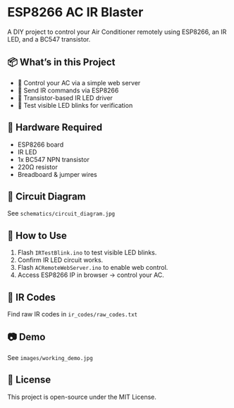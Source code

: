 # ESP8266 AC IR Blaster

A DIY project to control your Air Conditioner remotely using ESP8266, an IR LED, and a BC547 transistor.

## 📦 What’s in this Project
- 📱 Control your AC via a simple web server
- 📡 Send IR commands via ESP8266
- 🔌 Transistor-based IR LED driver
- 🔄 Test visible LED blinks for verification

## 📑 Hardware Required
- ESP8266 board
- IR LED
- 1x BC547 NPN transistor
- 220Ω resistor
- Breadboard & jumper wires

## 🔌 Circuit Diagram
See `schematics/circuit_diagram.jpg`

## 📜 How to Use
1. Flash `IRTestBlink.ino` to test visible LED blinks.
2. Confirm IR LED circuit works.
3. Flash `ACRemoteWebServer.ino` to enable web control.
4. Access ESP8266 IP in browser → control your AC.

## 🔐 IR Codes
Find raw IR codes in `ir_codes/raw_codes.txt`

## 📷 Demo
See `images/working_demo.jpg`

## 📄 License
This project is open-source under the MIT License.
